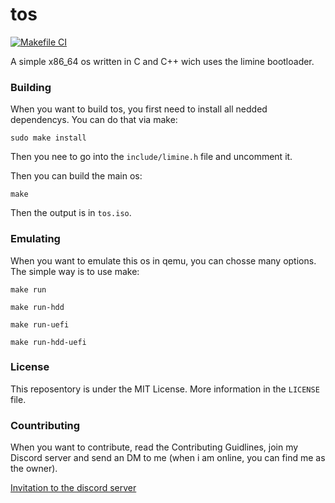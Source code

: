 # tos
[![Makefile CI](https://github.com/Toni-Graphics/tos/actions/workflows/makefile.yml/badge.svg)](https://github.com/Toni-Graphics/tos/actions/workflows/makefile.yml)

A simple x86_64 os written in C and C++ wich uses the limine bootloader.

### Building
When you want to build tos, you first need to install all nedded dependencys. You can do that via make:
```
sudo make install
```

Then you nee to go into the ``include/limine.h`` file and uncomment it.

Then you can build the main os:
```
make
```
Then the output is in ```tos.iso```.

### Emulating
When you want to emulate this os in qemu, you can chosse many options. 
The simple way is to use make:
```
make run
```
```
make run-hdd
```
```
make run-uefi
```
```
make run-hdd-uefi
```

### License
This reposentory is under the MIT License. More information in the ```LICENSE``` file.

### Countributing
When you want to contribute, read the Contributing Guidlines, join my Discord server and send an DM to me (when i am online, you can find me as the owner).

<a href="https://discord.gg/hAyAP5q8zV">Invitation to the discord server</a>
